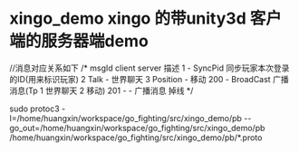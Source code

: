# xingo_demo xingo 的带unity3d 客户端的服务器端demo
//消息对应关系如下
/*
msgId            client                 server               描述
1                  -                    SyncPid              同步玩家本次登录的ID(用来标识玩家)
2                  Talk                   -                  世界聊天
3                  Position                   -              移动
200                -                    BroadCast            广播消息(Tp 1 世界聊天 2 移动)
201                -                    -                    广播消息 掉线
*/

sudo protoc3 -I=/home/huangxin/workspace/go_fighting/src/xingo_demo/pb --go_out=/home/huangxin/workspace/go_fighting/src/xingo_demo/pb /home/huangxin/workspace/go_fighting/src/xingo_demo/pb/*.proto
